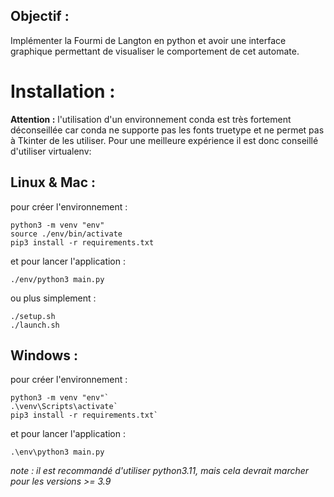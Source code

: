 ## Objectif :

Implémenter la Fourmi de Langton en python et avoir une interface graphique permettant de visualiser le comportement de
cet automate.

# Installation :

**Attention :** l'utilisation d'un environnement conda est très fortement déconseillée car conda ne supporte pas les fonts truetype et ne permet pas à Tkinter de les utiliser. Pour une meilleure expérience il est donc conseillé d'utiliser virtualenv:

## **Linux & Mac :**

pour créer l'environnement :

    python3 -m venv "env"
    source ./env/bin/activate
    pip3 install -r requirements.txt

et pour lancer l'application : 

    ./env/python3 main.py

ou plus simplement : 

    ./setup.sh
    ./launch.sh

## **Windows :**

pour créer l'environnement :

    python3 -m venv "env"`
    .\venv\Scripts\activate`
    pip3 install -r requirements.txt`
 
 et pour lancer l'application : 
 
    .\env\python3 main.py
 
 *note : il est recommandé d'utiliser python3.11, mais cela devrait marcher pour les versions >= 3.9*
